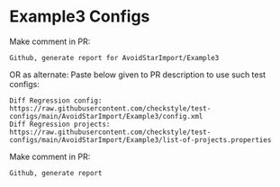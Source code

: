 # Example3 Configs
Make comment in PR:
```
Github, generate report for AvoidStarImport/Example3
```
OR as alternate:
Paste below given to PR description to use such test configs:
```
Diff Regression config: https://raw.githubusercontent.com/checkstyle/test-configs/main/AvoidStarImport/Example3/config.xml
Diff Regression projects: https://raw.githubusercontent.com/checkstyle/test-configs/main/AvoidStarImport/Example3/list-of-projects.properties
```
Make comment in PR:
```
Github, generate report
```
